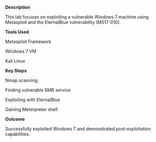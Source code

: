 **Description**

This lab focuses on exploiting a vulnerable Windows 7 machine using Metasploit and the EternalBlue vulnerability (MS17-010).

**Tools Used**

Metasploit Framework

Windows 7 VM

Kali Linux

**Key Steps**

Nmap scanning

Finding vulnerable SMB service

Exploiting with EternalBlue

Gaining Meterpreter shell

**Outcome**

Successfully exploited Windows 7 and demonstrated post-exploitation capabilities.
